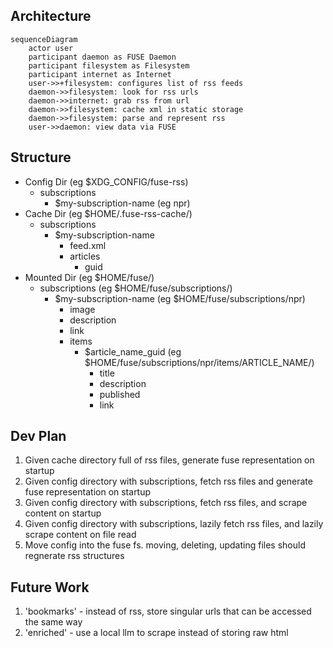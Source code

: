 ## Architecture

```mermaid
sequenceDiagram
    actor user
    participant daemon as FUSE Daemon
    participant filesystem as Filesystem
    participant internet as Internet
    user->>+filesystem: configures list of rss feeds
    daemon->>filesystem: look for rss urls
    daemon->>internet: grab rss from url
    daemon->>filesystem: cache xml in static storage
    daemon->>filesystem: parse and represent rss
    user->>daemon: view data via FUSE
```

## Structure

* Config Dir (eg $XDG_CONFIG/fuse-rss)
  * subscriptions
    * $my-subscription-name (eg npr)
* Cache Dir (eg $HOME/.fuse-rss-cache/)
  * subscriptions
    * $my-subscription-name
      * feed.xml
      * articles
        * guid
* Mounted Dir (eg $HOME/fuse/)
  * subscriptions (eg $HOME/fuse/subscriptions/)
    * $my-subscription-name (eg $HOME/fuse/subscriptions/npr)
      * image
      * description
      * link
      * items
        * $article_name_guid (eg $HOME/fuse/subscriptions/npr/items/ARTICLE_NAME/)
          * title
          * description
          * published
          * link

## Dev Plan

1. Given cache directory full of rss files, generate fuse representation on startup
2. Given config directory with subscriptions, fetch rss files and generate fuse representation on startup
3. Given config directory with subscriptions, fetch rss files, and scrape content on startup
4. Given config directory with subscriptions, lazily fetch rss files, and lazily scrape content on file read
5. Move config into the fuse fs. moving, deleting, updating files should regnerate rss structures

## Future Work

1. 'bookmarks' - instead of rss, store singular urls that can be accessed the same way
2. 'enriched' - use a local llm to scrape instead of storing raw html
